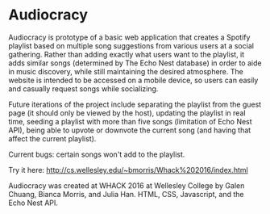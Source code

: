 # Audiocracy
Audiocracy is prototype of a basic web application that creates a Spotify playlist based on multiple song suggestions from various users at a social gathering. Rather than adding exactly what users want to the playlist, it adds similar songs (determined by The Echo Nest database) in order to aide in music discovery, while still maintaining the desired atmosphere. The website is intended to be accessed on a mobile device, so users can easily and casually request songs while socializing.

Future iterations of the project include separating the playlist from the guest page (it should only be viewed by the host), updating the playlist in real time, seeding a playlist with more than five songs (limitation of Echo Nest API), being able to upvote or downvote the current song (and having that affect the current playlist).

Current bugs: certain songs won't add to the playlist.

Try it here: http://cs.wellesley.edu/~bmorris/Whack%202016/index.html

Audiocracy was created at WHACK 2016 at Wellesley College by Galen Chuang, Bianca Morris, and Julia Han. HTML, CSS, Javascript, and the Echo Nest API.
